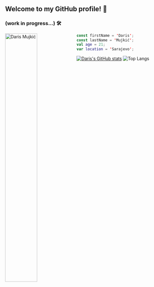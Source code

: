 ## Welcome to my GitHub profile! 👋
### (work in progress...) 🛠️
<img align="left" src="https://github.com/user-attachments/assets/08ad02eb-a636-429b-8083-14c19120a6e1" alt="Daris Mujkić" width=45.5%>

```kt
const firstName = 'Daris';
const lastName = 'Mujkić';
val age = 21;
var location = 'Sarajevo';
```
[![Daris's GitHub stats](https://github-readme-stats.vercel.app/api?username=dmujkic1&show_icons=true&hide=contribs&theme=merko&border_radius=12.5&rank_icon=github&card_width=300px)](https://github.com/anuraghazra/github-readme-stats)
![Top Langs](https://github-readme-stats.vercel.app/api/top-langs/?username=dmujkic1&layout=compact&card_width=170px&theme=merko&border_radius=12.5)

<!--
**dmujkic1/dmujkic1** is a ✨ _special_ ✨ repository because its `README.md` (this file) appears on your GitHub profile.

Here are some ideas to get you started:

- 🔭 I’m currently working on ...
- 🌱 I’m currently learning ...
- 👯 I’m looking to collaborate on ...
- 🤔 I’m looking for help with ...
- 💬 Ask me about ...
- 📫 How to reach me: ...
- 😄 Pronouns: ...
- ⚡ Fun fact: ...
-->

